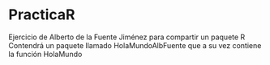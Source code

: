 # PracticaR
Ejercicio de Alberto de la Fuente Jiménez para compartir un paquete R
Contendrá un paquete llamado HolaMundoAlbFuente que a su vez contiene la función HolaMundo

